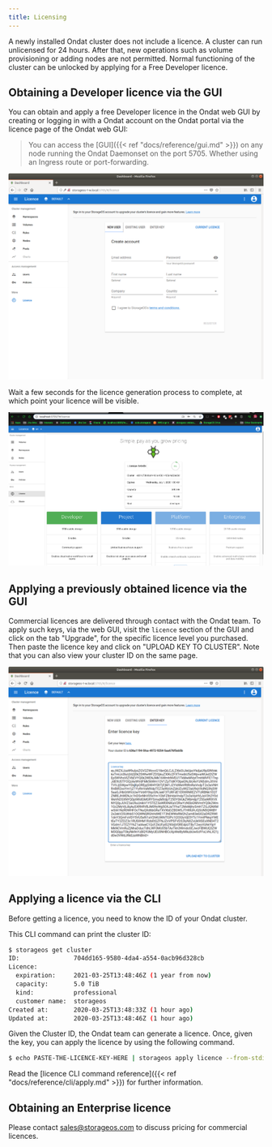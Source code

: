 ```yaml
---
title: Licensing
---
```


A newly installed Ondat cluster does not include a licence. A cluster can
run unlicensed for 24 hours. After that, new operations such as volume
provisioning or adding nodes are not permitted. Normal functioning of the
cluster can be unlocked by applying for a Free Developer licence.

## Obtaining a Developer licence via the GUI

You can obtain and apply a free Developer licence in the Ondat web GUI by
creating or logging in with a Ondat account on the Ondat portal via the
licence page of the Ondat web GUI:

> You can access the [GUI]({{< ref "docs/reference/gui.md" >}}) on any node
> running the Ondat Daemonset on the port 5705. Whether using an Ingress
> route or port-forwarding.

![Licence Login](/images/docs/operations/licensing/licence-login.png)

Wait a few seconds for the licence generation process to complete, at which
point your licence will be visible.

![Developer Licence](/images/docs/gui-v2/license.png)

## Applying a previously obtained licence via the GUI

Commercial licences are delivered through contact with the Ondat team.
To apply such keys, via the web GUI, visit the `licence` section of the GUI
and click on the tab "Upgrade", for the specific licence level you purchased.
Then paste the licence key and click on "UPLOAD KEY TO CLUSTER". Note that you
can also view your cluster ID on the same page.

![Apply Licence Key](/images/docs/operations/licensing/apply-licence-key.png)

## Applying a licence via the CLI

Before getting a licence, you need to know the ID of your Ondat cluster.

This CLI command can print the cluster ID:

```bash
$ storageos get cluster
ID:               704dd165-9580-4da4-a554-0acb96d328cb
Licence:
  expiration:     2021-03-25T13:48:46Z (1 year from now)
  capacity:       5.0 TiB
  kind:           professional
  customer name:  storageos
Created at:       2020-03-25T13:48:33Z (1 hour ago)
Updated at:       2020-03-25T13:48:46Z (1 hour ago)
```

Given the Cluster ID, the Ondat team can generate a licence. Once, given
the key, you can apply the licence by using the following command.

```bash
$ echo PASTE-THE-LICENCE-KEY-HERE | storageos apply licence --from-stdin
```

Read the [licence CLI command reference]({{< ref
"docs/reference/cli/apply.md" >}}) for further information.

## Obtaining an Enterprise licence

Please contact [sales@storageos.com](mailto:sales@storageos.com) to discuss
pricing for commercial licences.
